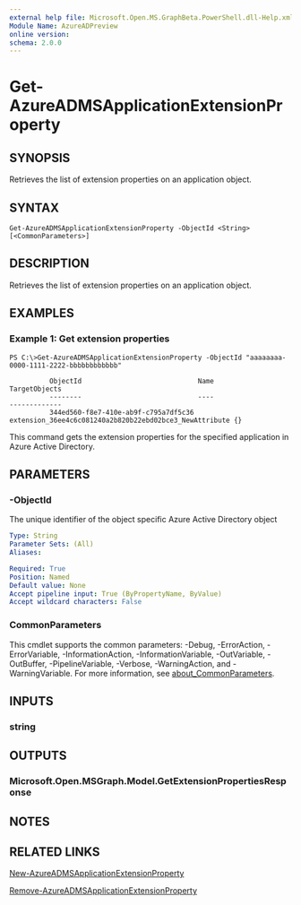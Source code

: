 ```yaml
---
external help file: Microsoft.Open.MS.GraphBeta.PowerShell.dll-Help.xml
Module Name: AzureADPreview
online version:
schema: 2.0.0
---
```


# Get-AzureADMSApplicationExtensionProperty

## SYNOPSIS
Retrieves the list of extension properties on an application object.

## SYNTAX

```
Get-AzureADMSApplicationExtensionProperty -ObjectId <String> [<CommonParameters>]
```

## DESCRIPTION
Retrieves the list of extension properties on an application object.

## EXAMPLES

### Example 1: Get extension properties
```
PS C:\>Get-AzureADMSApplicationExtensionProperty -ObjectId "aaaaaaaa-0000-1111-2222-bbbbbbbbbbbb"

          ObjectId                             Name                                                    TargetObjects
          --------                             ----                                                    -------------
          344ed560-f8e7-410e-ab9f-c795a7df5c36 extension_36ee4c6c081240a2b820b22ebd02bce3_NewAttribute {}
```

This command gets the extension properties for the specified application in Azure Active Directory.

## PARAMETERS

### -ObjectId
The unique identifier of the object specific Azure Active Directory object

```yaml
Type: String
Parameter Sets: (All)
Aliases:

Required: True
Position: Named
Default value: None
Accept pipeline input: True (ByPropertyName, ByValue)
Accept wildcard characters: False
```

### CommonParameters
This cmdlet supports the common parameters: -Debug, -ErrorAction, -ErrorVariable, -InformationAction, -InformationVariable, -OutVariable, -OutBuffer, -PipelineVariable, -Verbose, -WarningAction, and -WarningVariable. For more information, see [about_CommonParameters](http://go.microsoft.com/fwlink/?LinkID=113216).

## INPUTS

### string
## OUTPUTS

### Microsoft.Open.MSGraph.Model.GetExtensionPropertiesResponse
## NOTES

## RELATED LINKS

[New-AzureADMSApplicationExtensionProperty]()

[Remove-AzureADMSApplicationExtensionProperty]()
